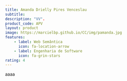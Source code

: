 ```yaml
---
title: Amanda Drielly Pires Venceslau
subtitle:
description: "VV".
product_code: APV
layout: product
image: https://marcielbp.github.io/CC/img/pamanda.jpg
features:
    - label: Web Semântica
      icon: fa-location-arrow
    - label: Engenharia de Software
      icon: fa-grin-stars
rating: 4
---
```


aaaa
